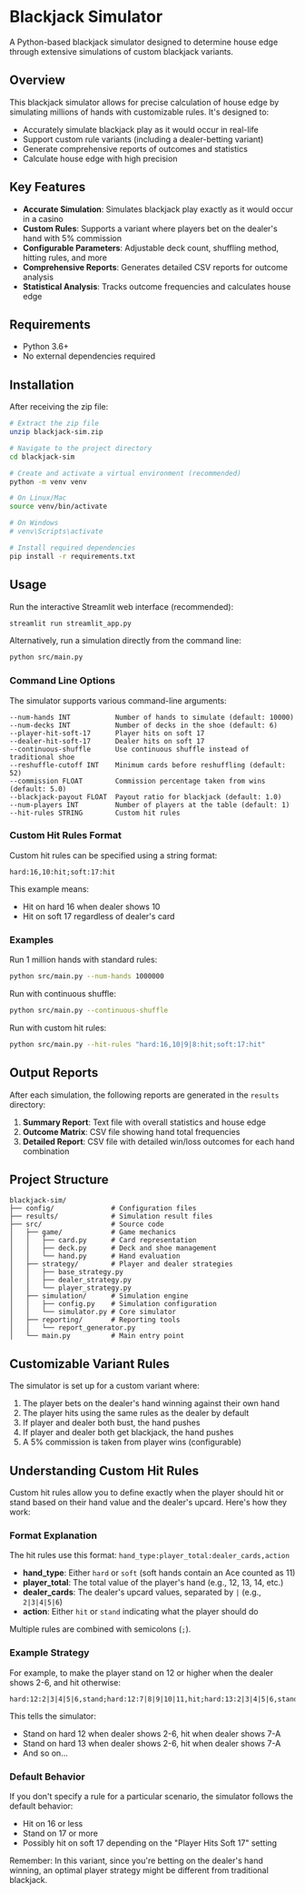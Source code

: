 # Blackjack Simulator

A Python-based blackjack simulator designed to determine house edge through extensive simulations of custom blackjack variants.

## Overview

This blackjack simulator allows for precise calculation of house edge by simulating millions of hands with customizable rules. It's designed to:

- Accurately simulate blackjack play as it would occur in real-life
- Support custom rule variants (including a dealer-betting variant)
- Generate comprehensive reports of outcomes and statistics
- Calculate house edge with high precision

## Key Features

- **Accurate Simulation**: Simulates blackjack play exactly as it would occur in a casino
- **Custom Rules**: Supports a variant where players bet on the dealer's hand with 5% commission
- **Configurable Parameters**: Adjustable deck count, shuffling method, hitting rules, and more
- **Comprehensive Reports**: Generates detailed CSV reports for outcome analysis
- **Statistical Analysis**: Tracks outcome frequencies and calculates house edge

## Requirements

- Python 3.6+
- No external dependencies required

## Installation

After receiving the zip file:

```bash
# Extract the zip file
unzip blackjack-sim.zip

# Navigate to the project directory
cd blackjack-sim

# Create and activate a virtual environment (recommended)
python -m venv venv

# On Linux/Mac
source venv/bin/activate

# On Windows
# venv\Scripts\activate

# Install required dependencies
pip install -r requirements.txt
```

## Usage

Run the interactive Streamlit web interface (recommended):

```bash
streamlit run streamlit_app.py
```

Alternatively, run a simulation directly from the command line:

```bash
python src/main.py
```

### Command Line Options

The simulator supports various command-line arguments:

```
--num-hands INT           Number of hands to simulate (default: 10000)
--num-decks INT           Number of decks in the shoe (default: 6)
--player-hit-soft-17      Player hits on soft 17
--dealer-hit-soft-17      Dealer hits on soft 17
--continuous-shuffle      Use continuous shuffle instead of traditional shoe
--reshuffle-cutoff INT    Minimum cards before reshuffling (default: 52)
--commission FLOAT        Commission percentage taken from wins (default: 5.0)
--blackjack-payout FLOAT  Payout ratio for blackjack (default: 1.0)
--num-players INT         Number of players at the table (default: 1)
--hit-rules STRING        Custom hit rules
```

### Custom Hit Rules Format

Custom hit rules can be specified using a string format:

```
hard:16,10:hit;soft:17:hit
```

This example means:
- Hit on hard 16 when dealer shows 10
- Hit on soft 17 regardless of dealer's card

### Examples

Run 1 million hands with standard rules:

```bash
python src/main.py --num-hands 1000000
```

Run with continuous shuffle:

```bash
python src/main.py --continuous-shuffle
```

Run with custom hit rules:

```bash
python src/main.py --hit-rules "hard:16,10|9|8:hit;soft:17:hit"
```

## Output Reports

After each simulation, the following reports are generated in the `results` directory:

1. **Summary Report**: Text file with overall statistics and house edge
2. **Outcome Matrix**: CSV file showing hand total frequencies
3. **Detailed Report**: CSV file with detailed win/loss outcomes for each hand combination

## Project Structure

```
blackjack-sim/
├── config/              # Configuration files
├── results/             # Simulation result files
├── src/                 # Source code
│   ├── game/            # Game mechanics
│   │   ├── card.py      # Card representation
│   │   ├── deck.py      # Deck and shoe management
│   │   └── hand.py      # Hand evaluation
│   ├── strategy/        # Player and dealer strategies
│   │   ├── base_strategy.py
│   │   ├── dealer_strategy.py
│   │   └── player_strategy.py
│   ├── simulation/      # Simulation engine
│   │   ├── config.py    # Simulation configuration
│   │   └── simulator.py # Core simulator
│   ├── reporting/       # Reporting tools
│   │   └── report_generator.py
│   └── main.py          # Main entry point
```

## Customizable Variant Rules

The simulator is set up for a custom variant where:

1. The player bets on the dealer's hand winning against their own hand
2. The player hits using the same rules as the dealer by default
3. If player and dealer both bust, the hand pushes
4. If player and dealer both get blackjack, the hand pushes
5. A 5% commission is taken from player wins (configurable)

## Understanding Custom Hit Rules

Custom hit rules allow you to define exactly when the player should hit or stand based on their hand value and the dealer's upcard. Here's how they work:

### Format Explanation

The hit rules use this format: `hand_type:player_total:dealer_cards,action`

- **hand_type**: Either `hard` or `soft` (soft hands contain an Ace counted as 11)
- **player_total**: The total value of the player's hand (e.g., 12, 13, 14, etc.)
- **dealer_cards**: The dealer's upcard values, separated by `|` (e.g., `2|3|4|5|6`)
- **action**: Either `hit` or `stand` indicating what the player should do

Multiple rules are combined with semicolons (`;`).

### Example Strategy

For example, to make the player stand on 12 or higher when the dealer shows 2-6, and hit otherwise:

```
hard:12:2|3|4|5|6,stand;hard:12:7|8|9|10|11,hit;hard:13:2|3|4|5|6,stand;hard:13:7|8|9|10|11,hit;hard:14:2|3|4|5|6,stand;hard:14:7|8|9|10|11,hit;hard:15:2|3|4|5|6,stand;hard:15:7|8|9|10|11,hit;hard:16:2|3|4|5|6,stand;hard:16:7|8|9|10|11,hit
```

This tells the simulator:
- Stand on hard 12 when dealer shows 2-6, hit when dealer shows 7-A
- Stand on hard 13 when dealer shows 2-6, hit when dealer shows 7-A
- And so on...

### Default Behavior

If you don't specify a rule for a particular scenario, the simulator follows the default behavior:
- Hit on 16 or less
- Stand on 17 or more
- Possibly hit on soft 17 depending on the "Player Hits Soft 17" setting

Remember: In this variant, since you're betting on the dealer's hand winning, an optimal player strategy might be different from traditional blackjack.
